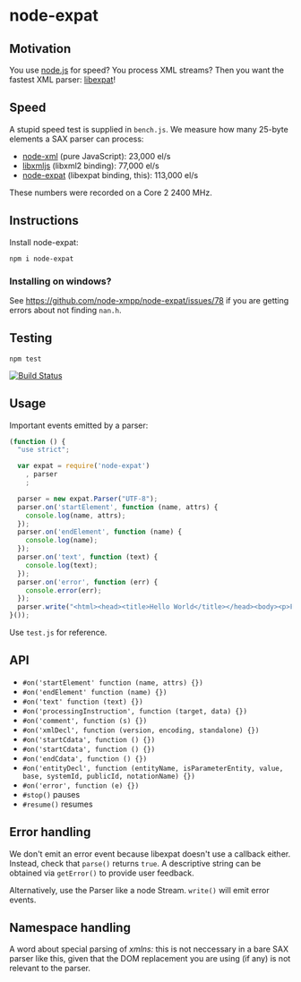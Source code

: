 # node-expat 

## Motivation 

You use [node.js](http://github.com/ry/node) for speed? You process
XML streams? Then you want the fastest XML parser: [libexpat](http://expat.sourceforge.net/)!

## Speed 

A stupid speed test is supplied in `bench.js`. We measure how many
25-byte elements a SAX parser can process:

- [node-xml](http://github.com/robrighter/node-xml) (pure JavaScript): 23,000 el/s
- [libxmljs](http://github.com/polotek/libxmljs) (libxml2 binding): 77,000 el/s
- [node-expat](http://github.com/astro/node-expat) (libexpat binding, this): 113,000 el/s

These numbers were recorded on a Core 2 2400 MHz.

## Instructions 

Install node-expat:

    npm i node-expat
  
### Installing on windows?

See https://github.com/node-xmpp/node-expat/issues/78 if you are getting errors about not finding `nan.h`.

## Testing

```
npm test
```

[![Build Status](https://travis-ci.org/node-xmpp/node-expat.png?branch=v2.1.2)](https://travis-ci.org/node-xmpp/node-expat)


## Usage ##

Important events emitted by a parser:

```javascript
(function () {
  "use strict";

  var expat = require('node-expat')
    , parser
    ;

  parser = new expat.Parser("UTF-8");
  parser.on('startElement', function (name, attrs) {
    console.log(name, attrs);
  });
  parser.on('endElement', function (name) {
    console.log(name);
  });
  parser.on('text', function (text) {
    console.log(text);
  });
  parser.on('error', function (err) {
    console.error(err); 
  });
  parser.write("<html><head><title>Hello World</title></head><body><p>Foobar</p></body></html>");
}());

```

Use `test.js` for reference.

## API ##

- `#on('startElement' function (name, attrs) {})`
- `#on('endElement' function (name) {})`
- `#on('text' function (text) {})`
- `#on('processingInstruction', function (target, data) {})`
- `#on('comment', function (s) {})`
- `#on('xmlDecl', function (version, encoding, standalone) {})`
- `#on('startCdata', function () {})`
- `#on('startCdata', function () {})`
- `#on('endCdata', function () {})`
- `#on('entityDecl', function (entityName, isParameterEntity, value, base, systemId, publicId, notationName) {})`
- `#on('error', function (e) {})`
- `#stop()` pauses
- `#resume()` resumes

## Error handling ##

We don't emit an error event because libexpat doesn't use a callback
either. Instead, check that `parse()` returns `true`. A descriptive
string can be obtained via `getError()` to provide user feedback.

Alternatively, use the Parser like a node Stream. `write()` will emit
error events.

## Namespace handling ##

A word about special parsing of *xmlns:* this is not neccessary in a
bare SAX parser like this, given that the DOM replacement you are
using (if any) is not relevant to the parser.
